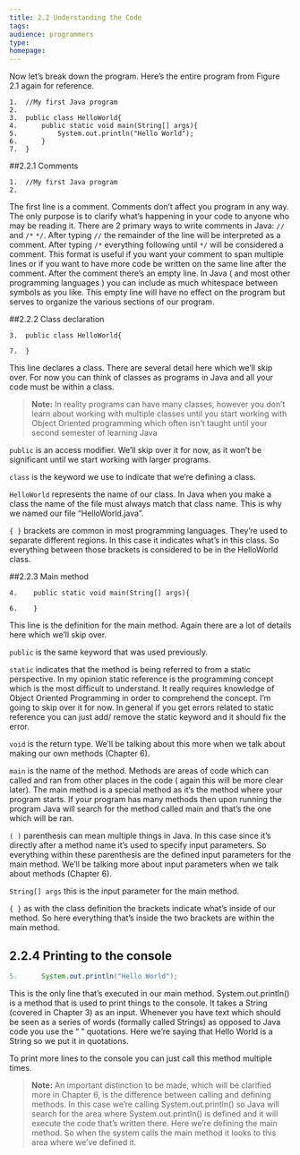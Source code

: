 ```yaml
---
title: 2.2 Understanding the Code
tags:
audience: programmers
type:
homepage:
---
```

Now let’s break down the program. Here’s the entire program from Figure 2.1 again for reference.

~~~
1.	//My first Java program  
2.	  
3.	public class HelloWorld{  
4.	    public static void main(String[] args){  
5.	        System.out.println("Hello World");  
6.	    }  
7.	}  
~~~

##2.2.1 Comments

~~~
1.	//My first Java program  
2.	  
~~~

The first line is a comment. Comments don’t affect you program in any way. The only purpose is to clarify what’s happening in your code to anyone who may be reading it.
There are 2 primary ways to write comments in Java: `//` and `/*` `*/`.
After typing `//` the remainder of the line will be interpreted as a comment.
After typing `/*` everything following until `*/` will be considered a comment. This format is useful if you want your comment to span multiple lines or if you want to have more code be written on the same line after the comment.
After the comment there’s an empty line. In Java ( and most other programming languages ) you can include as much whitespace between symbols as you like. This empty line will have no effect on the program but serves to organize the various sections of our program.

##2.2.2 Class declaration

~~~
3.  public class HelloWorld{

7.  }
~~~

This line declares a class. There are several detail here which we’ll skip over. For now you can think of classes as programs in Java and all your code must be within a class.

> **Note:**
> In reality programs can have many classes, however you don’t learn about working with multiple classes until you start working with Object Oriented programming which often isn’t taught until your second semester of learning Java

`public` is an access modifier. We’ll skip over it for now, as it won’t be significant until we start working with larger programs.

`class` is the keyword we use to indicate that we’re defining a class.

`HelloWorld` represents the name of our class. In Java when you make a class the name of the file must always match that class name. This is why we named our file “HelloWorld.java”.

`{ }` brackets are common in most programming languages. They’re used to separate different regions. In this case it indicates what’s in this class. So everything between those brackets is considered to be in the HelloWorld class.

##2.2.3 Main method

~~~
4.    public static void main(String[] args){

6.    }
~~~

This line is the definition for the main method. Again there are a lot of details here which we’ll skip over.

`public` is the same keyword that was used previously.

`static` indicates that the method is being referred to from a static perspective. In my opinion static reference is the programming concept which is the most difficult to understand. It really requires knowledge of Object Oriented Programming in order to comprehend the concept. I’m going to skip over it for now. In general if you get errors related to static reference you can just add/ remove the static keyword and it should fix the error.

`void` is the return type. We’ll be talking about this more when we talk about making our own methods (Chapter 6).

`main` is the name of the method. Methods are areas of code which can called and ran from other places in the code ( again this will be more clear later). The main method is a special method as it’s the method where your program starts. If your program has many methods then upon running the program Java will search for the method called main and that’s the one which will be ran.

`( )` parenthesis can mean multiple things in Java. In this case since it’s directly after a method name it’s used to specify input parameters. So everything within these parenthesis are the defined input parameters for the main method. We’ll be talking more about input parameters when we talk about methods (Chapter 6).

`String[] args` this is the input parameter for the main method.

`{ }` as with the class definition the brackets indicate what’s inside of our method. So here everything that’s inside the two brackets are within the main method.

## 2.2.4 Printing to the console

~~~java
5.      System.out.println("Hello World");
~~~

This is the only line that’s executed in our main method. System.out.println() is a method that is used to print things to the console. It takes a String (covered in Chapter 3) as an input. Whenever you have text which should be seen as a series of words (formally called Strings) as opposed to Java code you use the “ ” quotations. Here we’re saying that Hello World is a String so we put it in quotations.

To print more lines to the console you can just call this method multiple times.

> **Note:** An important distinction to be made, which will be clarified more in Chapter 6, is the difference between calling and defining methods. In this case we’re calling System.out.println() so Java will search for the area where System.out.println() is defined and it will execute the code that’s written there. Here we’re defining the main method. So when the system calls the main method it looks to this area where we’ve defined it.
